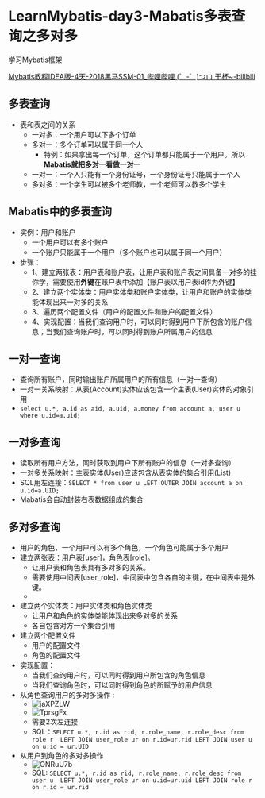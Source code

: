 # LearnMybatis-day3-Mabatis多表查询之多对多

学习Mybatis框架

[Mybatis教程IDEA版-4天-2018黑马SSM-01_哔哩哔哩 (゜-゜)つロ 干杯~-bilibili](https://www.bilibili.com/video/BV1Db411s7F5?from=search&seid=17279186468718936332)

## 多表查询
- 表和表之间的关系
    - 一对多：一个用户可以下多个订单
    - 多对一：多个订单可以属于同一个人
        - 特例：如果拿出每一个订单，这个订单都只能属于一个用户。所以**Mabatis就把多对一看做一对一**
    - 一对一：一个人只能有一个身份证号，一个身份证号只能属于一个人
    - 多对多：一个学生可以被多个老师教，一个老师可以教多个学生

## Mabatis中的多表查询
- 实例：用户和账户
    - 一个用户可以有多个账户
    - 一个账户只能属于一个用户（多个账户也可以属于同一个用户）
- 步骤：
    - 1、建立两张表：用户表和账户表，让用户表和账户表之间具备一对多的挂你学，需要使用**外键**在账户表中添加【账户表以用户表id作为外键】
    - 2、建立两个实体类：用户实体类和账户实体类，让用户和账户的实体类能体现出来一对多的关系
    - 3、遍历两个配置文件（用户的配置文件和账户的配置文件）
    - 4、实现配置：当我们查询用户时，可以同时得到用户下所包含的账户信息；当我们查询账户时，可以同时得到账户所属用户的信息

## 一对一查询
- 查询所有账户，同时输出账户所属用户的所有信息（一对一查询）
- 一对一关系映射：从表(Account)实体应该包含一个主表(User)实体的对象引用
- `select u.*, a.id as aid, a.uid, a.money from account a, user u where u.id=a.uid;`

## 一对多查询
- 读取所有用户方法，同时获取到用户下所有账户的信息（一对多查询）
- 一对多关系映射：主表实体(User)应该包含从表实体的集合引用(List<Account>)
- SQL用左连接：`SELECT * from user u LEFT OUTER JOIN account a on u.id=a.UID;`
- Mabatis会自动封装右表数据组成的集合

## 多对多查询
- 用户的角色，一个用户可以有多个角色，一个角色可能属于多个用户
- 建立两张表：用户表[user]，角色表[role]。
    - 让用户表和角色表具有多对多的关系。
    - 需要使用中间表[user_role]，中间表中包含各自的主键，在中间表中是外键。
    - 
- 建立两个实体类：用户实体类和角色实体类
  	- 让用户和角色的实体类能体现出来多对多的关系 
  	- 各自包含对方一个集合引用    
- 建立两个配置文件
  	- 用户的配置文件
    - 角色的配置文件
- 实现配置：
    - 当我们查询用户时，可以同时得到用户所包含的角色信息
    - 当我们查询角色时，可以同时得到角色的所赋予的用户信息
- 从角色查询用户的多对多操作 : 
    - ![jaXPZLW](https://i.imgur.com/jaXPZLW.png)
    - ![TprsgFx](https://i.imgur.com/TprsgFx.png)
    - 需要2次左连接
    - SQL：`SELECT u.*, r.id as rid, r.role_name, r.role_desc from role r 
       LEFT JOIN user_role ur on r.id=ur.rid
       LEFT JOIN user u on u.id = ur.UID`
- 从用户到角色的多对多操作 
   - ![ONRuU7b](https://i.imgur.com/ONRuU7b.png)
   - SQL: `SELECT u.*, r.id as rid, r.role_name, r.role_desc from user u 
           LEFT JOIN user_role ur on u.id=ur.uid
           LEFT JOIN role r on r.id = ur.rid`
           
